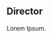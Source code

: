 <script>
import { base } from "$app/paths";
</script>

<section class="justify">

## Director

Lorem Ipsum.

</section>


